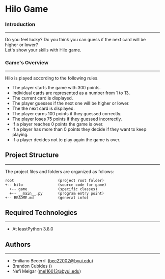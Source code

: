 # Hilo Game

<h3>Introduction</h3>
<hr>
<p>Do you feel lucky? Do you think you can guess if the next card will be higher or lower? <br>
Let's show your skills with Hilo game.</p>

<h3>Game's Overview</h3>
<hr>
<p>Hilo is played according to the following rules. </p>
<ul>
    <li>The player starts the game with 300 points.</li>
    <li>Individual cards are represented as a number from 1 to 13.</li>
    <li>The current card is displayed.</li>
    <li>The player guesses if the next one will be higher or lower.</li>
    <li>The the next card is displayed.</li>
    <li>The player earns 100 points if they guessed correctly.</li>
    <li>The player loses 75 points if they guessed incorrectly.</li>
    <li>If a player reaches 0 points the game is over.</li>
    <li>If a player has more than 0 points they decide if they want to keep playing.</li>
    <li>If a player decides not to play again the game is over.</li>
</ul>

## Project Structure
---
The project files and folders are organized as follows:
```
root                    (project root folder)
+-- hilo                (source code for game)
  +-- game              (specific classes)
  +-- __main__.py       (program entry point)
+-- README.md           (general info)
```

## Required Technologies
---
* At leastPython 3.8.0

## Authors
---
* Emiliano Becerril (bec22002@byui.edu)
* Brandon Cubides ()
* Nefi Melgar (mel16013@byui.edu)
